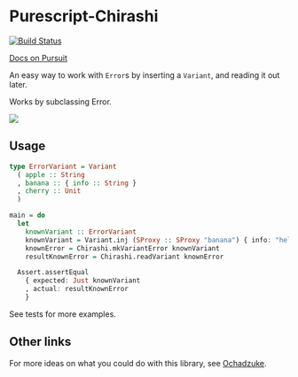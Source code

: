 # Purescript-Chirashi

[![Build Status](https://travis-ci.org/justinwoo/purescript-chirashi.svg?branch=master)](https://travis-ci.org/justinwoo/purescript-chirashi)

[Docs on Pursuit](https://pursuit.purescript.org/packages/purescript-chirashi)

An easy way to work with `Error`s by inserting a `Variant`, and reading it out later.

Works by subclassing Error.

![](https://i.imgur.com/468wLLl.jpg)

## Usage

```purs
type ErrorVariant = Variant
  ( apple :: String
  , banana :: { info :: String }
  , cherry :: Unit
  )

main = do
  let
    knownVariant :: ErrorVariant
    knownVariant = Variant.inj (SProxy :: SProxy "banana") { info: "hello" }
    knownError = Chirashi.mkVariantError knownVariant
    resultKnownError = Chirashi.readVariant knownError

  Assert.assertEqual
    { expected: Just knownVariant
    , actual: resultKnownError
    }
```

See tests for more examples.

## Other links

For more ideas on what you could do with this library, see [Ochadzuke](https://github.com/justinwoo/purescript-ochadzuke#usage).
